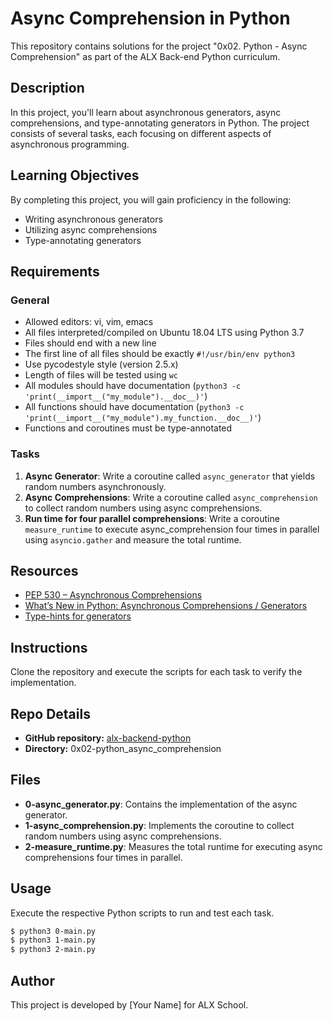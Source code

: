 # Async Comprehension in Python

This repository contains solutions for the project "0x02. Python - Async Comprehension" as part of the ALX Back-end Python curriculum.

## Description

In this project, you'll learn about asynchronous generators, async comprehensions, and type-annotating generators in Python. The project consists of several tasks, each focusing on different aspects of asynchronous programming.

## Learning Objectives

By completing this project, you will gain proficiency in the following:

- Writing asynchronous generators
- Utilizing async comprehensions
- Type-annotating generators

## Requirements

### General

- Allowed editors: vi, vim, emacs
- All files interpreted/compiled on Ubuntu 18.04 LTS using Python 3.7
- Files should end with a new line
- The first line of all files should be exactly `#!/usr/bin/env python3`
- Use pycodestyle style (version 2.5.x)
- Length of files will be tested using `wc`
- All modules should have documentation (`python3 -c 'print(__import__("my_module").__doc__)'`)
- All functions should have documentation (`python3 -c 'print(__import__("my_module").my_function.__doc__)'`)
- Functions and coroutines must be type-annotated

### Tasks

1. **Async Generator**: Write a coroutine called `async_generator` that yields random numbers asynchronously.
2. **Async Comprehensions**: Write a coroutine called `async_comprehension` to collect random numbers using async comprehensions.
3. **Run time for four parallel comprehensions**: Write a coroutine `measure_runtime` to execute async_comprehension four times in parallel using `asyncio.gather` and measure the total runtime.

## Resources

- [PEP 530 – Asynchronous Comprehensions](https://peps.python.org/pep-0530/)
- [What’s New in Python: Asynchronous Comprehensions / Generators](https://docs.python.org/3/whatsnew/3.6.html#async-generators-and-comprehensions)
- [Type-hints for generators](https://www.python.org/dev/peps/pep-0484/#type-hints-for-generators)

## Instructions

Clone the repository and execute the scripts for each task to verify the implementation.

## Repo Details

- **GitHub repository:** [alx-backend-python](https://github.com/your-username/alx-backend-python)
- **Directory:** 0x02-python_async_comprehension

## Files

- **0-async_generator.py**: Contains the implementation of the async generator.
- **1-async_comprehension.py**: Implements the coroutine to collect random numbers using async comprehensions.
- **2-measure_runtime.py**: Measures the total runtime for executing async comprehensions four times in parallel.

## Usage

Execute the respective Python scripts to run and test each task.

```bash
$ python3 0-main.py
$ python3 1-main.py
$ python3 2-main.py
```

## Author

This project is developed by [Your Name] for ALX School.
